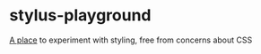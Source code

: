 stylus-playground
=================

<a href="//stylus-playground.smorganjeffries.net" target="_blank">A place</a> to experiment with styling, free from
concerns about CSS 
